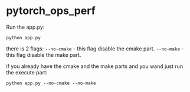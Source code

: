 # pytorch_ops_perf

Run the app.py:

```shell
python app.py
```

there is 2 flags:
`--no-cmake` - this flag disable the cmake part.
`--no-make` - this flag disable the make part.


if you already have the cmake and the make parts and you wand just run the execute part:

```shell
python app.py --no-cmake --no-make
```